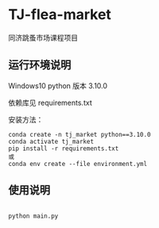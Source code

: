 # TJ-flea-market

同济跳蚤市场课程项目

## 运行环境说明

Windows10
python 版本 3.10.0

依赖库见 requirements.txt

安装方法：

```
conda create -n tj_market python==3.10.0
conda activate tj_market
pip install -r requirements.txt
或
conda env create --file environment.yml
```

## 使用说明

```

python main.py
```
